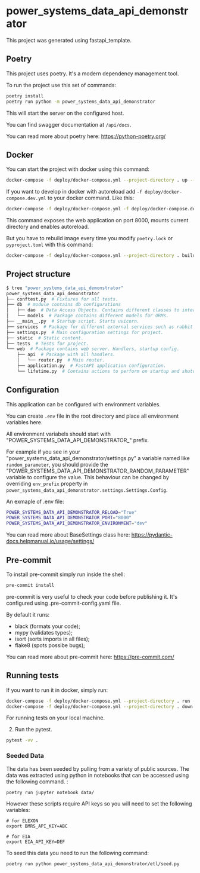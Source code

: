 # power_systems_data_api_demonstrator

This project was generated using fastapi_template.

## Poetry

This project uses poetry. It's a modern dependency management
tool.

To run the project use this set of commands:

```bash
poetry install
poetry run python -m power_systems_data_api_demonstrator
```

This will start the server on the configured host.

You can find swagger documentation at `/api/docs`.

You can read more about poetry here: https://python-poetry.org/

## Docker

You can start the project with docker using this command:

```bash
docker-compose -f deploy/docker-compose.yml --project-directory . up --build
```

If you want to develop in docker with autoreload add `-f deploy/docker-compose.dev.yml` to your docker command.
Like this:

```bash
docker-compose -f deploy/docker-compose.yml -f deploy/docker-compose.dev.yml --project-directory . up
```

This command exposes the web application on port 8000, mounts current directory and enables autoreload.

But you have to rebuild image every time you modify `poetry.lock` or `pyproject.toml` with this command:

```bash
docker-compose -f deploy/docker-compose.yml --project-directory . build
```

## Project structure

```bash
$ tree "power_systems_data_api_demonstrator"
power_systems_data_api_demonstrator
├── conftest.py  # Fixtures for all tests.
├── db  # module contains db configurations
│   ├── dao  # Data Access Objects. Contains different classes to interact with database.
│   └── models  # Package contains different models for ORMs.
├── __main__.py  # Startup script. Starts uvicorn.
├── services  # Package for different external services such as rabbit or redis etc.
├── settings.py  # Main configuration settings for project.
├── static  # Static content.
├── tests  # Tests for project.
└── web  # Package contains web server. Handlers, startup config.
    ├── api  # Package with all handlers.
    │   └── router.py  # Main router.
    ├── application.py  # FastAPI application configuration.
    └── lifetime.py  # Contains actions to perform on startup and shutdown.
```

## Configuration

This application can be configured with environment variables.

You can create `.env` file in the root directory and place all
environment variables here.

All environment variabels should start with "POWER_SYSTEMS_DATA_API_DEMONSTRATOR_" prefix.

For example if you see in your "power_systems_data_api_demonstrator/settings.py" a variable named like
`random_parameter`, you should provide the "POWER_SYSTEMS_DATA_API_DEMONSTRATOR_RANDOM_PARAMETER"
variable to configure the value. This behaviour can be changed by overriding `env_prefix` property
in `power_systems_data_api_demonstrator.settings.Settings.Config`.

An exmaple of .env file:
```bash
POWER_SYSTEMS_DATA_API_DEMONSTRATOR_RELOAD="True"
POWER_SYSTEMS_DATA_API_DEMONSTRATOR_PORT="8000"
POWER_SYSTEMS_DATA_API_DEMONSTRATOR_ENVIRONMENT="dev"
```

You can read more about BaseSettings class here: https://pydantic-docs.helpmanual.io/usage/settings/

## Pre-commit

To install pre-commit simply run inside the shell:
```bash
pre-commit install
```

pre-commit is very useful to check your code before publishing it.
It's configured using .pre-commit-config.yaml file.

By default it runs:
* black (formats your code);
* mypy (validates types);
* isort (sorts imports in all files);
* flake8 (spots possibe bugs);


You can read more about pre-commit here: https://pre-commit.com/


## Running tests

If you want to run it in docker, simply run:

```bash
docker-compose -f deploy/docker-compose.yml --project-directory . run --rm api pytest -vv .
docker-compose -f deploy/docker-compose.yml --project-directory . down
```

For running tests on your local machine.


2. Run the pytest.
```bash
pytest -vv .
```

### Seeded Data

The data has been seeded by pulling from a variety of public sources. The data was extracted using python in notebooks that can be accessed using the following command. :

```
poetry run jupyter notebook data/
```

However these scripts require API keys so you will need to set the following variables:

```
# for ELEXON
export BMRS_API_KEY=ABC

# for EIA
export EIA_API_KEY=DEF
```

To seed this data you need to run the following command:
```
poetry run python power_systems_data_api_demonstrator/etl/seed.py
```
